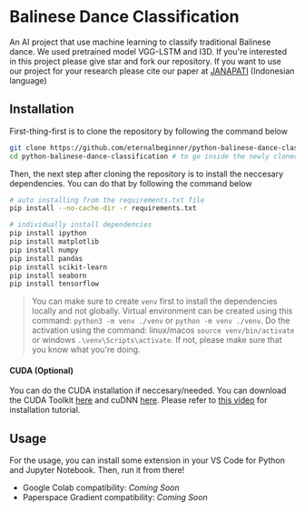 # Balinese Dance Classification

An AI project that use machine learning to classify traditional Balinese dance. We used pretrained model VGG-LSTM and I3D. If you're interested in this project please give star and fork our repository. If you want to use our project for your research please cite our paper at [JANAPATI](https://ejournal.undiksha.ac.id/index.php/janapati/article/view/52598) (Indonesian language)

## Installation

First-thing-first is to clone the repository by following the command below

```sh
git clone https://github.com/eternalbeginner/python-balinese-dance-classification.git
cd python-balinese-dance-classification # to go inside the newly cloned directory
```

Then, the next step after cloning the repository is to install the neccesary dependencies. You can do that by following the command below

```sh
# auto installing from the requirements.txt file
pip install --no-cache-dir -r requirements.txt

# individually install dependencies
pip install ipython
pip install matplotlib
pip install numpy
pip install pandas
pip install scikit-learn
pip install seaborn
pip install tensorflow
```

> You can make sure to create `venv` first to install the dependencies locally and not globally. Virtual environment can be created using this command: `python3 -m venv ./venv` or `python -m venv ./venv`. Do the activation using the command: linux/macos `source venv/bin/activate` or windows `.\venv\Scripts\activate`. If not, please make sure that you know what you're doing.

#### CUDA (Optional)

You can do the CUDA installation if neccesary/needed. You can download the CUDA Toolkit [here][url-cuda-toolkit-download] and cuDNN [here][url-cudnn-download]. Please refer to [this video][url-yt-cuda-cudnn-installation] for installation tutorial.

## Usage

For the usage, you can install some extension in your VS Code for Python and Jupyter Notebook. Then, run it from there!

- Google Colab compatibility: _Coming Soon_
- Paperspace Gradient compatibility: _Coming Soon_

[url-cuda-toolkit-download]: https://developer.nvidia.com/cuda-downloads
[url-cudnn-download]: https://developer.nvidia.com/cudnn
[url-yt-cuda-cudnn-installation]: https://www.youtube.com/watch?v=OEFKlRSd8Ic
[url-origin-repo]: https://github.com/rudyhendrawn/traditional-dance-video-classification
